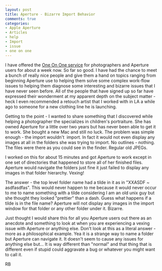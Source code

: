 ```yaml
---
layout: post
title: Aperture - Bizarre Import Behavior
comments: true
categories:
- Apple Aperture
- Articles
- help
- Import
- issue
- one on one
---
```

I have offered the <a href="http://photo.rwboyer.com/aperture-photography-one-on-one-assistance/">One On One service</a> for photographers and Aperture users for about a week now. So far so good. I have had the chance to meet a bunch of really nice people and give them a hand on topics ranging from beginning Aperture use to helping them solve some complex work-flow issues to helping them diagnose some interesting and bizarre issues that I have never seen before. All of the people that have signed up so far have expressed their wonderment at my apparent depth on the subject matter - heck I even recommended a retouch artist that I worked with in LA a while ago to someone for a new clothing line he is launching.

Getting to the point - I wanted to share something that I discovered while helping a photographer the specializes in children's portraiture. She has owned Aperture for a little over two years but has never been able to get it to work. She bought a new Mac and still no luck. The problem was simple enough - the import wouldn't  import. In fact it would not even display any images at all in the folders she was trying to import. No outlines - nothing. The files were there as you could see in the finder. Regular old JPEGs.

I worked on this for about 15 minutes and got Aperture to work except in one set of directories that happened to store all of her finished files. Aperture would navigate the folders just fine it just failed to display any images in that folder hierarchy. Vexing!

The answer - the top level folder name had a tilde in it as in "XXASDF ~ asdfasdfas". This would never happen to me because it would never occur to me to name something with a tilde considering I am an old unix guy but she thought they looked "prettier" than a dash. Guess what happens if a tilde is in the file name? Aperture will not display any images in the import window for that folder or any other folder under it. Bizarre.

Just thought I would share this for all you Aperture users out there as an anecdote and something to look at when you are experiencing a vexing issue with Aperture or anything else. Don't look at this as a literal answer - more as a philosophical example. Yea it is a strange way to name a folder but Aperture can navigate it. It doesn't seem to cause any issues for anything else but... It is way different than "normal" and that thing that is different even if stupid could aggravate a bug or whatever you might want to call it.

RB